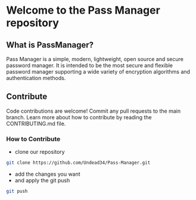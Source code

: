 # Welcome to the Pass Manager repository

## What is PassManager?
Pass Manager is a simple, modern, lightweight, open source and secure password manager. It is intended to be the most secure and flexible password manager supporting a wide variety of encryption algorithms and authentication methods.

## Contribute
Code contributions are welcome! Commit any pull requests to the main branch. Learn more about how to contribute by reading the CONTRIBUTING.md file.

### How to Contribute
- clone our repository 
```bash
git clone https://github.com/Undead34/Pass-Manager.git
```
- add the changes you want 
- and apply the git push
```bash
git push
```